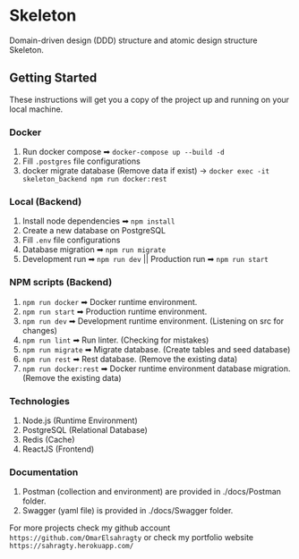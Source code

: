 # Skeleton

Domain-driven design (DDD) structure and atomic design structure Skeleton.

## Getting Started

These instructions will get you a copy of the project up and running on your local machine.

### Docker

1. Run docker compose ➡ `docker-compose up --build -d`
2. Fill `.postgres` file configurations
3. docker migrate database (Remove data if exist) -> `docker exec -it skeleton_backend npm run docker:rest`

### Local (Backend)

1. Install node dependencies ➡ `npm install`
2. Create a new database on PostgreSQL
3. Fill `.env` file configurations
4. Database migration ➡ `npm run migrate`
5. Development run ➡ `npm run dev` || Production run ➡ `npm run start`

### NPM scripts (Backend)

1. `npm run docker` ➡ Docker runtime environment.
2. `npm run start` ➡ Production runtime environment.
3. `npm run dev` ➡ Development runtime environment. (Listening on src for changes)
4. `npm run lint` ➡ Run linter. (Checking for mistakes)
5. `npm run migrate` ➡ Migrate database. (Create tables and seed database)
6. `npm run rest` ➡ Rest database. (Remove the existing data)
7. `npm run docker:rest` ➡ Docker runtime environment database migration. (Remove the existing data)

### Technologies

1. Node.js (Runtime Environment)
2. PostgreSQL (Relational Database)
3. Redis (Cache)
4. ReactJS (Frontend)

### Documentation

1. Postman (collection and environment) are provided in ./docs/Postman folder.
2. Swagger (yaml file) is provided in ./docs/Swagger folder.

For more projects check my github account `https://github.com/OmarElsahragty` or check my portfolio website `https://sahragty.herokuapp.com/`
